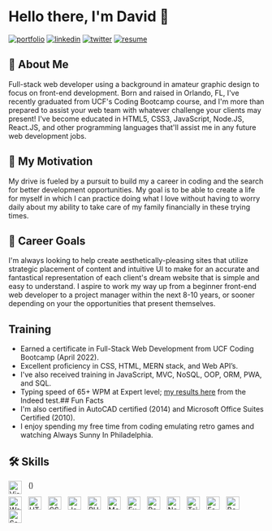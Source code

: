 # Hello there, I'm David 👋
[![portfolio](https://img.shields.io/badge/my_portfolio-000?style=for-the-badge&logo=ko-fi&logoColor=white)](https://davidcaro.dev/)
[![linkedin](https://img.shields.io/badge/linkedin-0A66C2?style=for-the-badge&logo=linkedin&logoColor=white)](https://www.linkedin.com/davidanthonycaro/)
[![twitter](https://img.shields.io/badge/twitter-1DA1F2?style=for-the-badge&logo=twitter&logoColor=white)](https://twitter.com/pr1mee1gh7/)
[![resume](https://img.shields.io/badge/my_resume-000?style=for-the-badge&logo=ko-fi&logoColor=white?labelColor=abcdef)](https://bit.ly/3cAB9BU)
## 🚀 About Me
Full-stack web developer using a background in amateur graphic design to focus on front-end development.
Born and raised in Orlando, FL, I've recently graduated from UCF's Coding Bootcamp course, and I'm more than prepared to assist
your web team with whatever challenge your clients may present! I've become educated in HTML5, CSS3, JavaScript, Node.JS, React.JS, and other
programming languages that'll assist me in any future web development jobs.
## 💪 My Motivation
My drive is fueled by a pursuit to build my a career in coding and the search for better development opportunities. My goal is to be able to create a life for myself in which I can practice
doing what I love without having to worry daily about my ability to take care of my family financially in these trying times.
## 🥅 Career Goals
I'm always looking to help create aesthetically-pleasing sites that utilize strategic placement of content and intuitive UI
to make for an accurate and fantastical representation of each client's dream website that is simple and easy to understand.
I aspire to work my way up from a beginner front-end web developer to a project manager within the next 8-10 years,
or sooner depending on your the opportunities that present themselves.
## Training
* Earned a certificate in Full-Stack Web Development from UCF Coding Bootcamp (April 2022).
* Excellent proficiency in CSS, HTML, MERN stack, and Web API’s.
* I've also received training in JavaScript, MVC, NoSQL, OOP, ORM, PWA, and SQL.
* Typing speed of 65+ WPM at Expert level; <a href="https://bit.ly/347gwJF">my results here</a> from the Indeed test.## Fun Facts
* I'm also certified in AutoCAD certified (2014) and Microsoft Office Suites Certified (2010).
* I enjoy spending my free time from coding emulating retro games and watching Always Sunny In Philadelphia.
## 🛠 Skills
<!-- VS Code -->
<img align="left" alt="Visual Studio Code" width="26px" src="https://cdn.jsdelivr.net/gh/devicons/devicon/icons/vscode/vscode-original.svg" style="padding-right:10px;" />()
<!-- Wordpress -->
<img align="left" alt="Wordpress" width="26px" src="https://cdn.jsdelivr.net/gh/devicons/devicon/icons/wordpress/wordpress-plain.svg" style="padding-right:10px;" />
<!-- HTML5 -->
<img align="left" alt="HTML5" width="26px" src="https://cdn.jsdelivr.net/gh/devicons/devicon/icons/html5/html5-original.svg" style="padding-right:10px;" />
<!-- CSS3 -->
<img align="left" alt="CSS3" width="26px" src="https://cdn.jsdelivr.net/gh/devicons/devicon/icons/css3/css3-original.svg" style="padding-right:10px;" />
<!-- JavaScript -->
<img align="left" alt="JavaScript" width="26px" src="https://cdn.jsdelivr.net/gh/devicons/devicon/icons/javascript/javascript-original.svg" style="padding-right:10px;" />
<!-- PHP -->
<img align="left" alt="PHP" width="26px" src="https://cdn.jsdelivr.net/gh/devicons/devicon/icons/php/php-original.svg" style="padding-right:10px;" />
<!-- MongoDB -->
<img align="left" alt="MongoDB" width="26px" src="https://cdn.jsdelivr.net/gh/devicons/devicon/icons/mongodb/mongodb-original.svg" style="padding-right:10px;" />
<!-- Express.JS -->
<img align="left" alt="Express" width="26px" src="https://cdn.jsdelivr.net/gh/devicons/devicon/icons/express/express-original.svg" style="padding-right:10px;" />
<!-- React -->
<img align="left" alt="React" width="26px" src="https://cdn.jsdelivr.net/gh/devicons/devicon/icons/react/react-original.svg" style="padding-right:10px;" />
<!-- Node.JS -->
<img align="left" alt="Node.js" width="26px" src="https://cdn.jsdelivr.net/gh/devicons/devicon/icons/nodejs/nodejs-original.svg" style="padding-right:10px;" />
<!-- Tailwind -->
<img align="left" alt="Tailwind" width="26px" src="https://cdn.jsdelivr.net/gh/devicons/devicon/icons/tailwindcss/tailwindcss-plain.svg" style="padding-right:10px;" />
<!-- Foundation -->
<img align="left" alt="Foundation" width="26px" src="https://cdn.jsdelivr.net/gh/devicons/devicon/icons/foundation/foundation-original.svg" style="padding-right:10px;" />
<!-- Bootstrap -->
<img align="left" alt="Bootstrap" width="26px" src="https://cdn.jsdelivr.net/gh/devicons/devicon/icons/bootstrap/bootstrap-original.svg" style="padding-right:10px;" />
<!-- Sass -->
<img align="left" alt="Sass" width="26px" src="https://cdn.jsdelivr.net/gh/devicons/devicon/icons/sass/sass-original.svg" style="padding-right:10px;" />
